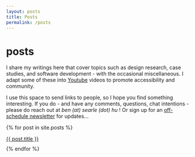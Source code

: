 ```yaml
---
layout: posts
title: Posts
permalink: /posts
---
```


# posts

I share my writings here that cover topics such as design research, case studies, and software development - with the occasional miscellaneous. I adapt some of these into <a href="https://www.youtube.com/@Benjibo">Youtube</a> videos to promote accessibility and community. 



I use this space to send links to people, so I hope you find something interesting. If you do - and have any comments, questions, chat intentions - please do reach out at *ben (at) searle (dot) hu* ! Or sign up for an <a href="https://benjibo.substack.com">off-schedule newsletter</a> for updates...

<!-- <div style="display: flex; flex-wrap: wrap;"> -->
{% for post in site.posts %}
  <div style="padding-bottom:10px; ">
    <a href="{{ post.url | relative_url }}">{{ post.title }}</a>
  </div>
{% endfor %}
<!-- </div> -->



<!-- <span>{{ post.date | date: "%Y.%m.%d" }}</span>  -->